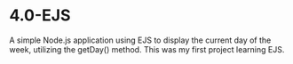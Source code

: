 # 4.0-EJS
A simple Node.js application using EJS to display the current day of the week, utilizing the getDay() method. This was my first project learning EJS.
